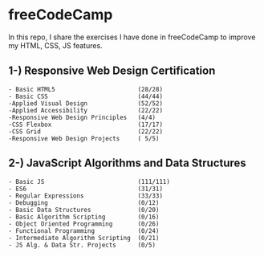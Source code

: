 # freeCodeCamp
 
In this repo, I share the exercises I have done in freeCodeCamp to improve my HTML, CSS, JS features.

## 1-) Responsive Web Design Certification 
    - Basic HTML5                       (28/28) 
    - Basic CSS                         (44/44) 
    -Applied Visual Design              (52/52) 
    -Applied Accessibility              (22/22)
    -Responsive Web Design Principles   (4/4)
    -CSS Flexbox                        (17/17)
    -CSS Grid                           (22/22)
    -Responsive Web Design Projects     ( 5/5)
    
    
 ## 2-) JavaScript Algorithms and Data Structures
    - Basic JS                          (111/111)
    - ES6                               (31/31)
    - Regular Expressions               (33/33)
    - Debugging                         (0/12)
    - Basic Data Structures             (0/20)
    - Basic Algorithm Scripting         (0/16)
    - Object Oriented Programming       (0/26)
    - Functional Programming            (0/24)
    - Intermediate Algorithm Scripting  (0/21)
    - JS Alg. & Data Str. Projects      (0/5)

